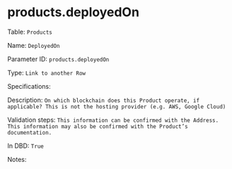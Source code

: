 # products.deployedOn

Table: ```Products```

Name: ```DeployedOn```

Parameter ID: ```products.deployedOn```

Type: ```Link to another Row```

Specifications: 

Description: ```On which blockchain does this Product operate, if applicable? This is not the hosting provider (e.g. AWS, Google Cloud) ```

Validation steps: ```This information can be confirmed with the Address. This information may also be confirmed with the Product’s documentation.```

In DBD: ```True```

Notes: 


